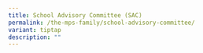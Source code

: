 ```yaml
---
title: School Advisory Committee (SAC)
permalink: /the-mps-family/school-advisory-committee/
variant: tiptap
description: ""
---
```


